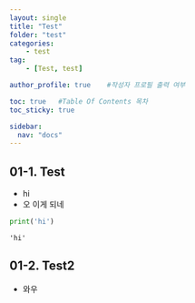 ```yaml
---
layout: single
title: "Test"
folder: "test"
categories:
    - test
tag:
    - [Test, test]

author_profile: true    #작성자 프로필 출력 여부

toc: true   #Table Of Contents 목차 
toc_sticky: true

sidebar:
  nav: "docs"
---
```


## 01-1. Test

- hi
- 오 이게 되네


```python
print('hi')
```
    'hi'



## 01-2. Test2

- 와우

